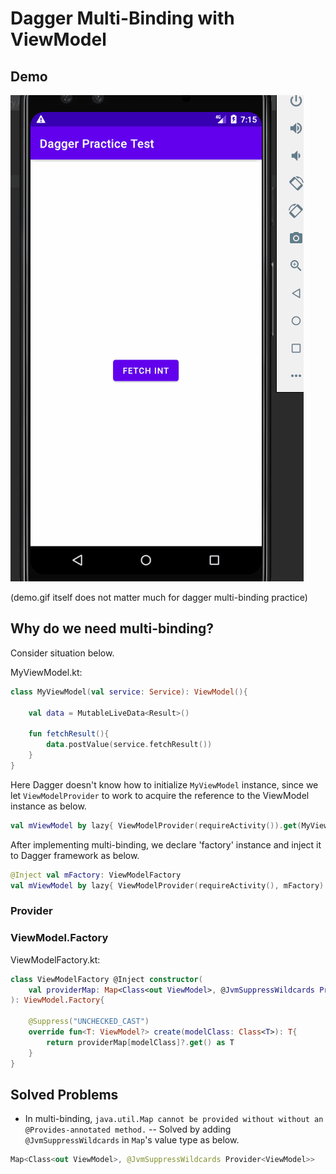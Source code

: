 # Dagger Multi-Binding with ViewModel

## Demo

<div>
    <img src="https://github.com/ferrarijh/android-study-dagger-multibinding/blob/master/demo/demo.gif" />
</div>

(demo.gif itself does not matter much for dagger multi-binding practice) 

## Why do we need multi-binding?

Consider situation below.

MyViewModel.kt:
```kotlin
class MyViewModel(val service: Service): ViewModel(){
    
    val data = MutableLiveData<Result>()    

    fun fetchResult(){
        data.postValue(service.fetchResult())
    }
}
```

Here Dagger doesn't know how to initialize `MyViewModel` instance, since we let `ViewModelProvider` to work to acquire the reference to the ViewModel instance as below.
```kotlin
val mViewModel by lazy{ ViewModelProvider(requireActivity()).get(MyViewModel::class) }
```

After implementing multi-binding, we declare 'factory' instance and inject it to Dagger framework as below.

```kotlin
@Inject val mFactory: ViewModelFactory
val mViewModel by lazy{ ViewModelProvider(requireActivity(), mFactory).get(MyViewModel::class) }
```

### Provider



### ViewModel.Factory

ViewModelFactory.kt:
```kotlin
class ViewModelFactory @Inject constructor(
    val providerMap: Map<Class<out ViewModel>, @JvmSuppressWildcards Provider<ViewModel>>
): ViewModel.Factory{

    @Suppress("UNCHECKED_CAST")
    override fun<T: ViewModel?> create(modelClass: Class<T>): T{
        return providerMap[modelClass]?.get() as T
    }
}
```

## Solved Problems
* In multi-binding, `java.util.Map cannot be provided without without an @Provides-annotated method.`
-- Solved by adding `@JvmSuppressWildcards` in `Map`'s value type as below.

```kotlin
Map<Class<out ViewModel>, @JvmSuppressWildcards Provider<ViewModel>>
```